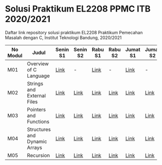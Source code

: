 # Solusi Praktikum EL2208 PPMC ITB 2020/2021
Daftar link repository solusi praktikum EL2208 Praktikum Pemecahan Masalah dengan C, Institut Teknologi Bandung, 2020/2021

| No Modul | Judul | Senin S1 | Senin S2 | Rabu S1 | Rabu S2 | Jumat S1 | Jumat S2 |
|----------|-------|----------|----------|---------|---------|----------|----------|
| M01 | Overview of C Language | [Link](https://github.com/el2208-ppmc-21/modul-1-senin-titoirfan) | - | [Link](https://github.com/el2208-ppmc-21/modul-1-rabu-titoirfan) | - | [Link](https://github.com/el2208-ppmc-21/modul-1-jumat-titoirfan) | - |
| M02 | Strings and External Files |[Link](https://github.com/el2208-ppmc-21/modul-2-senin-soal-1-titoirfan) | [Link](https://github.com/el2208-ppmc-21/modul-2-senin-soal-2-titoirfan) | [Link](https://github.com/el2208-ppmc-21-b/modul-2-rabu-soal-1-titoirfan) | [Link](https://github.com/el2208-ppmc-21-b/modul-2-rabu-soal-2-titoirfan) | [Link](https://github.com/el2208-ppmc-21-c/modul-2-jumat-soal-1-titoirfan) | [Link](https://github.com/el2208-ppmc-21-c/modul-2-jumat-soal-2-titoirfan) |
| M03 | Pointers and Functions | [Link](https://github.com/el2208-ppmc-21/modul-3-senin-soal-1-titoirfan) | [Link](https://github.com/el2208-ppmc-21/modul-3-senin-soal-2-titoirfan) | [Link](https://github.com/el2208-ppmc-21-b/modul-3-rabu-soal-1-titoirfan) | [Link](https://github.com/el2208-ppmc-21-b/modul-3-rabu-soal-2-titoirfan) | [Link](https://github.com/el2208-ppmc-21-c/modul-3-jumat-soal-1-titoirfan) | [Link](https://github.com/el2208-ppmc-21-c/modul-3-jumat-soal-2-titoirfan) |
| M04 | Structures and Dynamic Arrays | [Link](https://github.com/el2208-ppmc-21/modul-4-senin-soal-1-titoirfan) | [Link](https://github.com/el2208-ppmc-21/modul-4-senin-soal-2-titoirfan) | [Link](https://github.com/el2208-ppmc-21-b/modul-4-rabu-soal-1-titoirfan) | [Link](https://github.com/el2208-ppmc-21-b/modul-4-rabu-soal-2-titoirfan) | [Link](https://github.com/el2208-ppmc-21-c/modul-4-jumat-soal-1-titoirfan) | [Link](https://github.com/el2208-ppmc-21-c/modul-4-jumat-soal-2-titoirfan) |
| M05 | Recursion | [Link](https://github.com/el2208-ppmc-21/modul-5-senin-soal-1-titoirfan) | [Link](https://github.com/el2208-ppmc-21/modul-5-senin-soal-2-titoirfan) | [Link](https://github.com/el2208-ppmc-21-b/modul-5-rabu-soal-1-titoirfan) | [Link](https://github.com/el2208-ppmc-21-b/modul-5-rabu-soal-2-titoirfan) | [Link](https://github.com/el2208-ppmc-21-c/modul-5-jumat-soal-1-titoirfan) | [Link](https://github.com/el2208-ppmc-21-c/modul-5-jumat-soal-2-titoirfan) |
